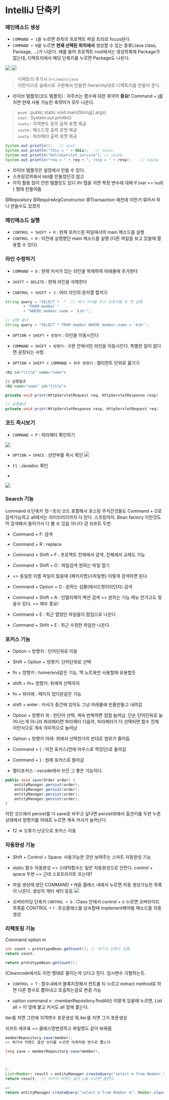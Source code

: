 # IntelliJ 단축키
### 메인메소드 생성

- `COMMAND + 1`을 누르면 좌측의 프로젝트 파일 트리로 focus된다.
- `COMMAND + N`을 누르면 **현재 선택된 위치에서** 생성할 수 있는 종류(Java class, Package, …)가 나온다. 예를 들어 프로젝트 root에서는 생성목록에 Package가 없는데, 디렉토리에서 해당 단축키를 누르면 Package도 나온다.

![](IntelliJ%20%E1%84%83%E1%85%A1%E1%86%AB%E1%84%8E%E1%85%AE%E1%86%A8%E1%84%8F%E1%85%B5/34BD35F8-BE30-49F2-873F-5E07A1D86BCF.png)    ![](IntelliJ%20%E1%84%83%E1%85%A1%E1%86%AB%E1%84%8E%E1%85%AE%E1%86%A8%E1%84%8F%E1%85%B5/9B612DC0-E1A3-452B-8033-282866415B9E.png)

> 디렉토리 추가시 `Src/main/java`  
> 이런식으로 슬래시로 구분해서 만들면 hierarchy대로 디렉토리를 만들어 준다.  


- 라이브 템플릿(코드 템플릿) : 자주쓰는 함수에 대한 축약어
**중요!** Command + j를 치면 현재 사용 가능한 축약어가 모두 나온다.

> `psvm` : public static void main(String[] args)  
> `sout` : System.out.println()   
> `soutv` : 지역변수 등의 출력 포맷 제공  
> `soutm` : 메소드명 출력 포맷 제공  
> `soutp` : 파라메터 출력 포맷 제공  

```java
System.out.println();   // sout
System.out.println("this = " + this);   // soutv
System.out.println("HelloServlet.service"); // soutm
System.out.println("req = " + req + ", resp = " + resp);    // soutp
```

- 라이브 템플릿은 설정에서 만들 수 있다.
- 스프링강의에서 tdd를 만들었던것 참고
- 아직 활용 많이 안한 템플릿도 있다 ifn 탭을 치면 특정 변수에 대해 if (var == null) { 형태 만들어줌

@Repository
@RequireArgConstructor
@Transaction
예컨데 이런거 묶어서 하나 만들수도 있겠지


### 메인메소드 실행

- `CONTROL + SHIFT + R` : 현재 포커스된 파일에서의 main  메소드를 실행
- `CONTROL + R` : 이전에 실행했던 main 메소드를 실행 (다른 파일을 보고 있을때 활용할 수 있다)



### 라인 수정하기

- `COMMAND + D` : 현재 커서가 있는 라인을 복제하여 아래줄에 추가한다
- `SHIFT + DELETE` : 현재 라인을 삭제한다

- `CONTROL + SHIFT + J` : 여러 라인의 문자열 합치기

```java
String query = "SELECT *  "  // 여기 커서를 두고 단축키를 두 번 실행
        + "FROM member "
        + "WHERE member.name = 'ksh'";

// 실행 결과
String query = "SELECT * FROM member WHERE member.name = 'ksh'";
```

- `OPTION + SHIFT + 방향키` : 라인을 이동시킨다
- `COMMAND + SHIFT + 방향키` : 구문 안에서만 라인을 이동시킨다. 특별한 일이 없다면 권장되는 사항.

- `OPTION + SHIFT + COMMAND + 좌우 방향키` : 엘리먼트 단위로 옮기기

```html
<h1 id="title" name="name">

// 실행결과
<h1 name="name" id="title">
```

```java
private void print(HttpServletRequest req, HttpServletResponse resp)

// 실행결과
private void print(HttpServletResponse resp, HttpServletRequest req)
```



### 코드 즉시보기

- `COMMAND + P` : 파라메터 확인하기

![](IntelliJ%20%E1%84%83%E1%85%A1%E1%86%AB%E1%84%8E%E1%85%AE%E1%86%A8%E1%84%8F%E1%85%B5/53072151-F2D8-4C13-BE99-01ADE4FC3343.png)

- `OPTION + SPACE` : 선언부를 즉시 확인
![](IntelliJ%20%E1%84%83%E1%85%A1%E1%86%AB%E1%84%8E%E1%85%AE%E1%86%A8%E1%84%8F%E1%85%B5/EB2A31DE-FA85-421C-B62E-D71F20B1F49E.png)

- `F1` : Javadoc 확인
- 
![](IntelliJ%20%E1%84%83%E1%85%A1%E1%86%AB%E1%84%8E%E1%85%AE%E1%86%A8%E1%84%8F%E1%85%B5/F5AAC78C-4DB3-4F62-B957-64C511EC61AA.png)



### Search 기능
command d 단축키 힛ㅡ토리 코드 포함해서 포스팅 주석간것들도
Command + O로 검색가능하고 all에서는 라이브러리까지 다 된다. 스프링까지. Bean factory 이런것도 막 검색해서 들어가서 다 볼 수 있음
아니다 걍 쉬프트 두번

- Command + F: 검색
- Command + R : replace
- Command + Shift + F :  프로젝트 전체에서 검색, 전체에서 교체도 가능

- Command + Shift + O : 파일검색 원하는 파일 열기
- => 동일한 이름 파일이 많을때 {패키지명}/{파일명} 이렇게 검색하면 된다.
- Command + Option + O : 원하는 심볼(메서드명이라던지) 검색

- Command + Shift + A : 인텔리제이 액션 검색 => 원하는 기능 메뉴 안가고도 찾을수 있다. => 매우 중요!

- Command + E : 최근 열었던 파일들이 팝업으로 나온다
- Command + Shfit + E : 최근 수정한 파일만 나온다.


### 포커스 기능
- Option + 방향키 : 단어단위로 이동
- Shift + Option + 방향키: 단어단위로 선택
- fn + 방향키 : home/end같은 기능. 맥 노트북만 사용할때 유용할듯
- shift + fn+ 방향키: 위에꺼 선택까지
- fn + 위아래 : 페이지 업다운같은 기능
- shift + enter : 커서가 중간에 있어도 그냥 아래줄에 빈줄만들고 내려감

- Option + 방향키 위 : 한단어 선택, 계속 반복하면 점점 늘어남. 단순 단어단위로 늘어나는게 아니라 파라메터면 파라메터 다음꺼, 파라메터가 다 선택되면 함수 전체 이런식으로 계속 의미적으로 늘어남
- Option + 방향키 아래: 위에서 선택한거의 반대로 범위가 줄어듬

- Command + { : 이전 포커스(전에 마우스로 찍었던)로 돌아감
- Command + } : 원래 포커스로 돌아감

- 멀티포커스 : vscode에서 쓰던 그 좋은 기능이다.
```java
public void save(Order order) {
    entityManager.persist(order);
    entityManager.persist(order);
    entityManager.persist(order);
    entityManager.persist(order);
}
```
이런 코드에서 persist를 다 save로 바꾸고 싶다면
persist위에서 옵션키를 두번 누른 상태에서 방향키를 아래로 누르면 계속 커서가 늘어난다.

- f2 => 오류가 난곳으로 포커스 이동



### 자동완성 기능
- Shift + Control +  Space: 사용가능한 것만 보여주는 스마트 자동완성 기능
- static 함수 자동완성 => 스태틱함수는 일반 자동완성으로 안뜬다. control + space 두번 => 근데 스포트라이트 뜨는데?

- 파일 생성때 썼던 COMMAND + N을 클래스 내에서 누르면 자동 생성가능한 목록이 나온다. 생성자 게터 세터 등등
![](IntelliJ%20%E1%84%83%E1%85%A1%E1%86%AB%E1%84%8E%E1%85%AE%E1%86%A8%E1%84%8F%E1%85%B5/A5CCC4B4-C68E-4C4C-B624-57B02042A9D2.png)

- 오버라이딩 단축키
`CONTROL + O` : Class 안에서  control + o 누르면 오버라이드 목록뜸
CONTROL + I : 추상클래스를 상속할때 implement해야될 메소드들 자동생성

### 리팩토링 기능

Command option m
```java
int count = prototypeBean.getCount(); // 여기서 단축키 실행
return count;
```

```java
return prototypeBean.getCount();
```
(Cleancode에서도 이런 형태로 줄이는게 낫다고 한다. 임시변수 극혐하는듯.




- `CONTROL + T` : 함수내에서 블록지정해서 컨트롤 티 누르고 extract method로 하면 다른 함수로 뽑아내고 호출하는걸로 변경 가능


- option command v : memberRepository.findAll() 이렇게 있을때 누르면, List<Member> all = 이 앞에 붙고 커서도 all 앞에 붙는다.

iter를 치면 그안에 지역변수 포문생성
뭐.iter를 치면 그거 포문생성

쉬프트 에프육 => 클래스명변경하고 파일명도 같이 바꿔줌


```java
memberRepository.save(member);
=> 여기서 커맨드 옵션 브이를 누르면 아래처럼 변수로 뽑느다

long save = memberRepository.save(member);



2.
List<Member> result = entityManager.createQuery("select m from Member m", Member.class).getResultList();
return result;	// 여기서 커맨드 옵션 n을 누르면 합친다.

=>
return entityManager.createQuery("select m from Member m", Member.class).getResultList();


```